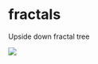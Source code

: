 # fractals
Upside down fractal tree


[![](http://i.imgur.com/h1ye3jT.png)](https://quirkster.github.io/fractals/)
